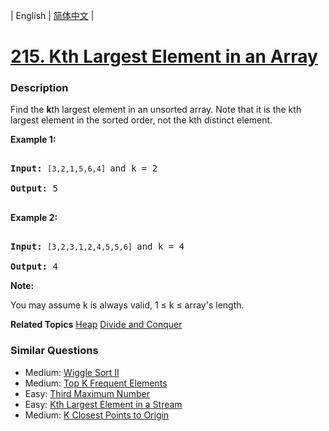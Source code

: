 | English | [简体中文](README.md) |

# [215. Kth Largest Element in an Array](https://leetcode-cn.com/problems/kth-largest-element-in-an-array)
 ### Description
<p>Find the <strong>k</strong>th largest element in an unsorted array. Note that it is the kth largest element in the sorted order, not the kth distinct element.</p>

<p><strong>Example 1:</strong></p>

<pre>
<strong>Input:</strong> <code>[3,2,1,5,6,4] </code>and k = 2
<strong>Output:</strong> 5
</pre>

<p><strong>Example 2:</strong></p>

<pre>
<strong>Input:</strong> <code>[3,2,3,1,2,4,5,5,6] </code>and k = 4
<strong>Output:</strong> 4</pre>

<p><strong>Note: </strong><br />
You may assume k is always valid, 1 &le; k &le; array&#39;s length.</p>

**Related Topics**  [Heap](https://leetcode-cn.com/tag/heap) [Divide and Conquer](https://leetcode-cn.com/tag/divide-and-conquer) 

### Similar Questions
 - Medium:	[Wiggle Sort II](https://leetcode-cn.com/problems/wiggle-sort-ii) 
 - Medium:	[Top K Frequent Elements](https://leetcode-cn.com/problems/top-k-frequent-elements) 
 - Easy:	[Third Maximum Number](https://leetcode-cn.com/problems/third-maximum-number) 
 - Easy:	[Kth Largest Element in a Stream](https://leetcode-cn.com/problems/kth-largest-element-in-a-stream) 
 - Medium:	[K Closest Points to Origin](https://leetcode-cn.com/problems/k-closest-points-to-origin) 
